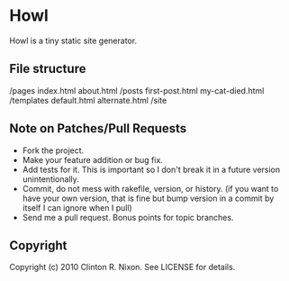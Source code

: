 # Howl

Howl is a tiny static site generator.

## File structure

  /pages
    index.html
    about.html
  /posts
    first-post.html
    my-cat-died.html
  /templates
    default.html
    alternate.html
  /site
    <generated files go here>

## Note on Patches/Pull Requests
 
* Fork the project.
* Make your feature addition or bug fix.
* Add tests for it. This is important so I don't break it in a
  future version unintentionally.
* Commit, do not mess with rakefile, version, or history.
  (if you want to have your own version, that is fine but bump version in a commit by itself I can ignore when I pull)
* Send me a pull request. Bonus points for topic branches.

## Copyright

Copyright (c) 2010 Clinton R. Nixon. See LICENSE for details.
